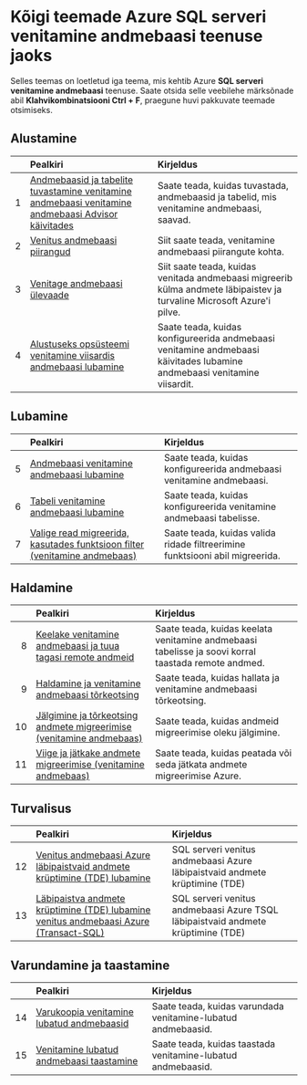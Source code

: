 <properties
    pageTitle="Kõigi teemade SQL serveri venitamine andmebaasi teenuse | Microsoft Azure'i"
    description="Tabeli kõigi teemade Azure'i teenuse nimega SQL serveri venitamine andmebaasi, mis on olemas http://azure.microsoft.com/documentation/articles/, pealkiri ja kirjeldus."
    services="sql-server-stretch-database"
    documentationCenter=""
    authors="DouglasL"
    manager="jhubbard"
    editor="MightyPen"/>

<tags
    ms.service="sql-server-stretch-database"
    ms.workload="sql-server-stretch-database"
    ms.tgt_pltfrm="na"
    ms.devlang="na"
    ms.topic="article"
    ms.date="10/05/2016"
    ms.author="DouglasL"/>


# <a name="all-topics-for-azure-sql-server-stretch-database-service"></a>Kõigi teemade Azure SQL serveri venitamine andmebaasi teenuse jaoks

Selles teemas on loetletud iga teema, mis kehtib Azure **SQL serveri venitamine andmebaasi** teenuse. Saate otsida selle veebilehe märksõnade abil **Klahvikombinatsiooni Ctrl + F**, praegune huvi pakkuvate teemade otsimiseks.




## <a name="get-started"></a>Alustamine

| &nbsp; | Pealkiri | Kirjeldus |
| --: | :-- | :-- |
| 1 | [Andmebaasid ja tabelite tuvastamine venitamine andmebaasi venitamine andmebaasi Advisor käivitades](sql-server-stretch-database-identify-databases.md) | Saate teada, kuidas tuvastada, andmebaasid ja tabelid, mis venitamine andmebaasi, saavad. |
| 2 | [Venitus andmebaasi piirangud](sql-server-stretch-database-limitations.md) | Siit saate teada, venitamine andmebaasi piirangute kohta. |
| 3 | [Venitage andmebaasi ülevaade](sql-server-stretch-database-overview.md) | Siit saate teada, kuidas venitada andmebaasi migreerib külma andmete läbipaistev ja turvaline Microsoft Azure'i pilve. |
| 4 | [Alustuseks opsüsteemi venitamine viisardis andmebaasi lubamine](sql-server-stretch-database-wizard.md) | Saate teada, kuidas konfigureerida andmebaasi venitamine andmebaasi käivitades lubamine andmebaasi venitamine viisardit. |



## <a name="enable"></a>Lubamine

| &nbsp; | Pealkiri | Kirjeldus |
| --: | :-- | :-- |
| 5 | [Andmebaasi venitamine andmebaasi lubamine](sql-server-stretch-database-enable-database.md) | Saate teada, kuidas konfigureerida andmebaasi venitamine andmebaasi. |
| 6 | [Tabeli venitamine andmebaasi lubamine](sql-server-stretch-database-enable-table.md) | Saate teada, kuidas konfigureerida venitamine andmebaasi tabelisse. |
| 7 | [Valige read migreerida, kasutades funktsioon filter (venitamine andmebaas)](sql-server-stretch-database-predicate-function.md) | Saate teada, kuidas valida ridade filtreerimine funktsiooni abil migreerida. |



## <a name="manage"></a>Haldamine

| &nbsp; | Pealkiri | Kirjeldus |
| --: | :-- | :-- |
| 8 | [Keelake venitamine andmebaasi ja tuua tagasi remote andmeid](sql-server-stretch-database-disable.md) | Saate teada, kuidas keelata venitamine andmebaasi tabelisse ja soovi korral taastada remote andmed. |
| 9 | [Haldamine ja venitamine andmebaasi tõrkeotsing](sql-server-stretch-database-manage.md) | Saate teada, kuidas hallata ja venitamine andmebaasi tõrkeotsing. |
| 10 | [Jälgimine ja tõrkeotsing andmete migreerimise (venitamine andmebaas)](sql-server-stretch-database-monitor.md) | Saate teada, kuidas andmeid migreerimise oleku jälgimine. |
| 11 | [Viige ja jätkake andmete migreerimise (venitamine andmebaas)](sql-server-stretch-database-pause.md) | Saate teada, kuidas peatada või seda jätkata andmete migreerimise Azure. |



## <a name="security"></a>Turvalisus

| &nbsp; | Pealkiri | Kirjeldus |
| --: | :-- | :-- |
| 12 | [Venitus andmebaasi Azure läbipaistvaid andmete krüptimine (TDE) lubamine](sql-server-stretch-database-encryption-tde.md) | SQL serveri venitus andmebaasi Azure läbipaistvaid andmete krüptimine (TDE) |
| 13 | [Läbipaistva andmete krüptimine (TDE) lubamine venitus andmebaasi Azure (Transact-SQL)](sql-server-stretch-database-tde-tsql.md) | SQL serveri venitus andmebaasi Azure TSQL läbipaistvaid andmete krüptimine (TDE) |



## <a name="backup-and-recovery"></a>Varundamine ja taastamine

| &nbsp; | Pealkiri | Kirjeldus |
| --: | :-- | :-- |
| 14 | [Varukoopia venitamine lubatud andmebaasid](sql-server-stretch-database-backup.md) | Saate teada, kuidas varundada venitamine\-lubatud andmebaasid. |
| 15 | [Venitamine lubatud andmebaasi taastamine](sql-server-stretch-database-restore.md) | Saate teada, kuidas taastada venitamine\-lubatud andmebaasid. |

